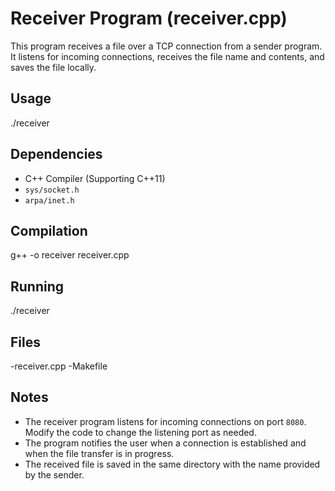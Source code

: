 # Receiver Program (receiver.cpp)

This program receives a file over a TCP connection from a sender program. It listens for incoming connections, receives the file name and contents, and saves the file locally.

## Usage
./receiver

## Dependencies

- C++ Compiler (Supporting C++11)
- `sys/socket.h`
- `arpa/inet.h`

## Compilation
g++ -o receiver receiver.cpp

## Running
./receiver

## Files
-receiver.cpp
-Makefile

## Notes

- The receiver program listens for incoming connections on port `8080`. Modify the code to change the listening port as needed.
- The program notifies the user when a connection is established and when the file transfer is in progress.
- The received file is saved in the same directory with the name provided by the sender.
